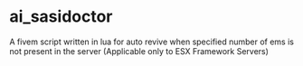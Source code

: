 # ai_sasidoctor
A fivem script written in lua for auto revive when specified number of ems is not present in the server (Applicable only to ESX Framework Servers)
